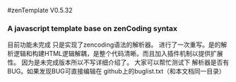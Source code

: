 #zenTemplate V0.5.32
### A javascript template base on zenCoding syntax

目前功能未完成 只是实现了zencoding语法的解析器。
进行了一次重写。是的解析逻辑和构建HTML逻辑解耦，是整个代码清晰。而且加入插件机制以提供扩展性。
因为是未完成版本所以不写详细介绍了。
大家可以帮忙测试下 解析器是否有BUG。如果发现BUG可直接编辑在 github上的buglist.txt（和本文档同一目录）